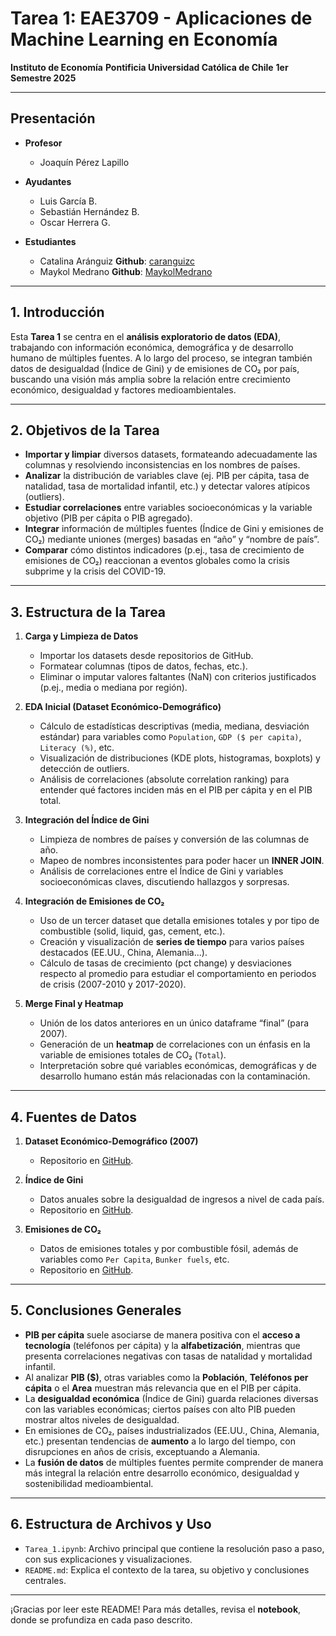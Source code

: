 
# Tarea 1: EAE3709 - Aplicaciones de Machine Learning en Economía
**Instituto de Economía**
**Pontificia Universidad Católica de Chile**
**1er Semestre 2025**

---

## Presentación

- **Profesor**
  - Joaquín Pérez Lapillo

- **Ayudantes**
  - Luis García B.
  - Sebastián Hernández B.
  - Oscar Herrera G.

- **Estudiantes**
  - Catalina Aránguiz **Github**:  [caranguizc](https://github.com/caranguizc)
  - Maykol Medrano    **Github**:  [MaykolMedrano](https://github.com/MaykolMedrano)

---

## 1. Introducción

Esta **Tarea 1** se centra en el **análisis exploratorio de datos (EDA)**, trabajando con información económica, demográfica y de desarrollo humano de múltiples fuentes. A lo largo del proceso, se integran también datos de desigualdad (Índice de Gini) y de emisiones de CO₂ por país, buscando una visión más amplia sobre la relación entre crecimiento económico, desigualdad y factores medioambientales.

---

## 2. Objetivos de la Tarea

- **Importar y limpiar** diversos datasets, formateando adecuadamente las columnas y resolviendo inconsistencias en los nombres de países.
- **Analizar** la distribución de variables clave (ej. PIB per cápita, tasa de natalidad, tasa de mortalidad infantil, etc.) y detectar valores atípicos (outliers).
- **Estudiar correlaciones** entre variables socioeconómicas y la variable objetivo (PIB per cápita o PIB agregado).
- **Integrar** información de múltiples fuentes (Índice de Gini y emisiones de CO₂) mediante uniones (merges) basadas en “año” y “nombre de país”.
- **Comparar** cómo distintos indicadores (p.ej., tasa de crecimiento de emisiones de CO₂) reaccionan a eventos globales como la crisis subprime y la crisis del COVID-19.

---

## 3. Estructura de la Tarea

1. **Carga y Limpieza de Datos**
   - Importar los datasets desde repositorios de GitHub.
   - Formatear columnas (tipos de datos, fechas, etc.).
   - Eliminar o imputar valores faltantes (NaN) con criterios justificados (p.ej., media o mediana por región).

2. **EDA Inicial (Dataset Económico-Demográfico)**
   - Cálculo de estadísticas descriptivas (media, mediana, desviación estándar) para variables como `Population`, `GDP ($ per capita)`, `Literacy (%)`, etc.
   - Visualización de distribuciones (KDE plots, histogramas, boxplots) y detección de outliers.
   - Análisis de correlaciones (absolute correlation ranking) para entender qué factores inciden más en el PIB per cápita y en el PIB total.

3. **Integración del Índice de Gini**
   - Limpieza de nombres de países y conversión de las columnas de año.
   - Mapeo de nombres inconsistentes para poder hacer un **INNER JOIN**.
   - Análisis de correlaciones entre el Índice de Gini y variables socioeconómicas claves, discutiendo hallazgos y sorpresas.

4. **Integración de Emisiones de CO₂**
   - Uso de un tercer dataset que detalla emisiones totales y por tipo de combustible (solid, liquid, gas, cement, etc.).
   - Creación y visualización de **series de tiempo** para varios países destacados (EE.UU., China, Alemania...).
   - Cálculo de tasas de crecimiento (pct change) y desviaciones respecto al promedio para estudiar el comportamiento en periodos de crisis (2007-2010 y 2017-2020).

5. **Merge Final y Heatmap**
   - Unión de los datos anteriores en un único dataframe “final” (para 2007).
   - Generación de un **heatmap** de correlaciones con un énfasis en la variable de emisiones totales de CO₂ (`Total`).
   - Interpretación sobre qué variables económicas, demográficas y de desarrollo humano están más relacionadas con la contaminación.

---

## 4. Fuentes de Datos

1. **Dataset Económico-Demográfico (2007)**
   - Repositorio en [GitHub](https://raw.githubusercontent.com/lfgarcia-1/EAE3709-1-2025/refs/heads/main/economic_dataset.csv).

2. **Índice de Gini**
   - Datos anuales sobre la desigualdad de ingresos a nivel de cada país.
   - Repositorio en [GitHub](https://raw.githubusercontent.com/datasets/gini-index/refs/heads/main/data/gini-index.csv).

3. **Emisiones de CO₂**
   - Datos de emisiones totales y por combustible fósil, además de variables como `Per Capita`, `Bunker fuels`, etc.
   - Repositorio en [GitHub](https://raw.githubusercontent.com/datasets/co2-fossil-by-nation/refs/heads/main/data/fossil-fuel-co2-emissions-by-nation.csv).

---

## 5. Conclusiones Generales

- **PIB per cápita** suele asociarse de manera positiva con el **acceso a tecnología** (teléfonos per cápita) y la **alfabetización**, mientras que presenta correlaciones negativas con tasas de natalidad y mortalidad infantil.
- Al analizar **PIB ($)**, otras variables como la **Población**, **Teléfonos per cápita** o el **Area** muestran más relevancia que en el PIB per cápita.
- La **desigualdad económica** (Índice de Gini) guarda relaciones diversas con las variables económicas; ciertos países con alto PIB pueden mostrar altos niveles de desigualdad.
- En emisiones de CO₂, países industrializados (EE.UU., China, Alemania, etc.) presentan tendencias de **aumento** a lo largo del tiempo, con disrupciones en años de crisis, exceptuando a Alemania.
- La **fusión de datos** de múltiples fuentes permite comprender de manera más integral la relación entre desarrollo económico, desigualdad y sostenibilidad medioambiental.

---

## 6. Estructura de Archivos y Uso

- `Tarea_1.ipynb`: Archivo principal que contiene la resolución paso a paso, con sus explicaciones y visualizaciones.
- `README.md`: Explica el contexto de la tarea, su objetivo y conclusiones centrales.

---

¡Gracias por leer este README!
Para más detalles, revisa el **notebook**, donde se profundiza en cada paso descrito.

